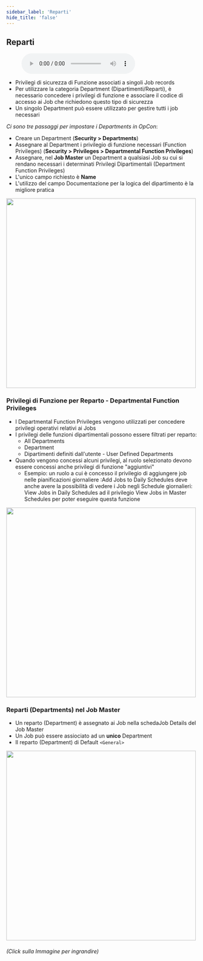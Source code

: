 ```yaml
---
sidebar_label: 'Reparti'
hide_title: 'false'
---
```


## Reparti

<figure>
    <audio
        controls
        src="audiobasic/Departments.mp3">
            Your browser does not support the
            <code>audio</code> element.
    </audio>
</figure>

* Privilegi di sicurezza di Funzione associati a singoli Job records
* Per utilizzare la categoria Department (Dipartimenti/Reparti), è necessario concedere i privilegi di funzione e associare il codice di accesso ai Job che richiedono questo tipo di sicurezza
* Un singolo Department può essere utilizzato per gestire tutti i job necessari

_Ci sono tre passaggi per impostare i Departments in OpCon_:  

* Creare un Department (**Security > Departments**)
* Assegnare al Department i privilegio di funzione necessari (Function Privileges) (**Security > Privileges > Departmental Function Privileges**)
* Assegnare, nel **Job Master** un Department a qualsiasi Job su cui si rendano necessari i determinati Privilegi Dipartimentali (Department Function Privileges)
* L'unico campo richiesto è **Name**
* L'utilizzo del campo Documentazione per la logica del dipartimento è la migliore pratica

<a href="imgbasic/307.png" target="_blank"><img src="imgbasic/307.png" width="500"></img></a>

### Privilegi di Funzione per Reparto - Departmental Function Privileges

* I Departmental Function Privileges vengono utilizzati per concedere privilegi operativi relativi ai Jobs
* I privilegi delle funzioni dipartimentali possono essere filtrati per reparto:
    * All Departments
    * Department
    * Dipartimenti definiti dall'utente - User Defined Departments
* Quando vengono concessi alcuni privilegi, al ruolo selezionato devono essere concessi anche privilegi di funzione "aggiuntivi"
    * Esempio: un ruolo a cui è concesso il privilegio di aggiungere job nelle pianificazioni giornaliere :Add Jobs to Daily Schedules deve anche avere la possibilità di vedere i Job negli Schedule giornalieri: View Jobs in Daily Schedules ad il privilegio View Jobs in Master Schedules per poter eseguire questa funzione

<a href="imgbasic/308.png" target="_blank"><img src="imgbasic/308.png" width="500"></img></a>

### Reparti (Departments) nel Job Master

* Un reparto (Department) è assegnato ai Job nella schedaJob Details del Job Master
* Un Job può essere assiociato ad un **unico** Department
* Il reparto (Department) di Default ```<General>```

<a href="imgbasic/309.png" target="_blank"><img src="imgbasic/309.png" width="500"></img></a>

###### (Click sulla Immagine per ingrandire)
